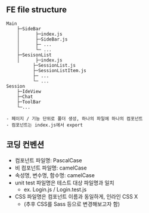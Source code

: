 ## FE file structure

```
Main
    ├─SideBar
    │      ├─index.js
    │      ├─SideBar.js
    │      ├─ ...
    │      └─ ...
    ├─SesisonList
    │      ├─index.js
          ├─SessionList.js
          ├─SessionListItem.js
          ├─ ...
          └─ ...
Session
    ├─IdeView
    ├─Chat
    ├─ToolBar
    └─...

- 페이지 / 기능 단위로 폴더 생성, 하나의 파일에 하나의 컴포넌트
- 컴포넌트는 index.js에서 export
```

## 코딩 컨벤션

- 컴포넌트 파일명: PascalCase
- 비 컴포넌트 파일명: camelCase
- 속성명, 변수명, 함수명: camelCase
- unit test 파일명은 테스트 대상 파일명과 일치
  - ex. Login.js / Login.test.js
- CSS 파일명은 컴포넌트 이름과 동일하게, 인라인 CSS X
  - (추후 CSS를 Sass 등으로 변경해보고자 함)
